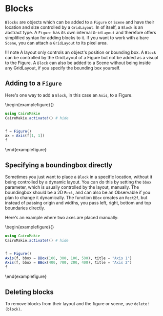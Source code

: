 # Blocks

`Blocks` are objects which can be added to a `Figure` or `Scene` and have their location and size controlled by a `GridLayout`. In of itself, a `Block` is an abstract type.
A `Figure` has its own internal `GridLayout` and therefore offers simplified syntax for adding blocks to it.
If you want to work with a bare `Scene`, you can attach a `GridLayout` to its pixel area.

!!! note
A layout only controls an object's position or bounding box.
A `Block` can be controlled by the GridLayout of a Figure but not be added as a visual to the Figure.
A `Block` can also be added to a Scene without being inside any GridLayout, if you specify the bounding box yourself.

## Adding to a `Figure`

Here's one way to add a `Block`, in this case an `Axis`, to a Figure.

\begin{examplefigure}{}

```julia
using CairoMakie
CairoMakie.activate!() # hide


f = Figure()
ax = Axis(f[1, 1])
f
```

\end{examplefigure}

## Specifying a boundingbox directly

Sometimes you just want to place a `Block` in a specific location, without it being controlled by a dynamic layout.
You can do this by setting the `bbox` parameter, which is usually controlled by the layout, manually.
The boundingbox should be a 2D `Rect`, and can also be an Observable if you plan to change it dynamically.
The function `BBox` creates an `Rect2f`, but instead of passing origin and widths, you pass left, right, bottom and top boundaries directly.

Here's an example where two axes are placed manually:

\begin{examplefigure}{}

```julia
using CairoMakie
CairoMakie.activate!() # hide


f = Figure()
Axis(f, bbox = BBox(100, 300, 100, 500), title = "Axis 1")
Axis(f, bbox = BBox(400, 700, 200, 400), title = "Axis 2")
f
```

\end{examplefigure}

## Deleting blocks

To remove blocks from their layout and the figure or scene, use `delete!(block)`.
